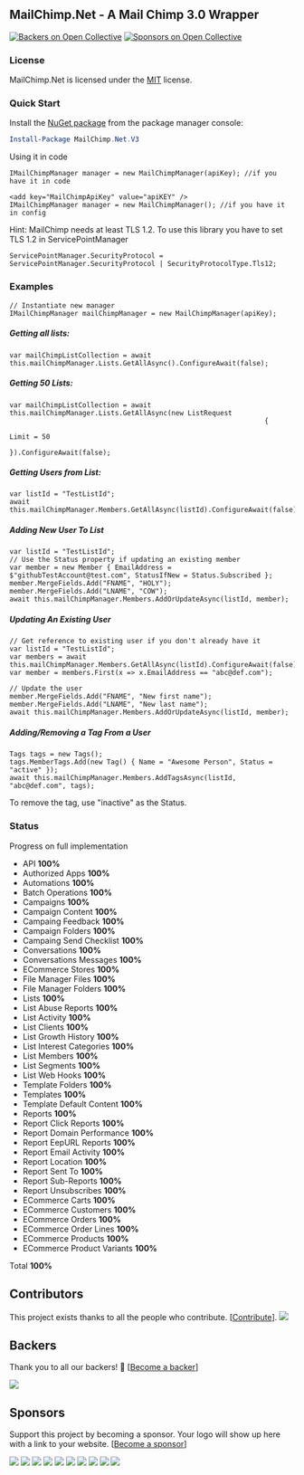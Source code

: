 ## MailChimp.Net - A Mail Chimp 3.0 Wrapper
[![Backers on Open Collective](https://opencollective.com/mailchimp/backers/badge.svg)](#backers)
 [![Sponsors on Open Collective](https://opencollective.com/mailchimp/sponsors/badge.svg)](#sponsors) 



### License
MailChimp.Net is licensed under the [MIT](https://github.com/brandonseydel/MailChimp.Net/blob/master/LICENSE.txt) license.


### Quick Start
Install the [NuGet package](https://www.nuget.org/packages/MailChimp.Net.V3/) from the package manager console:
```powershell
Install-Package MailChimp.Net.V3
```
Using it in code
```CSharp
IMailChimpManager manager = new MailChimpManager(apiKey); //if you have it in code

<add key="MailChimpApiKey" value="apiKEY" />
IMailChimpManager manager = new MailChimpManager(); //if you have it in config
```

Hint: MailChimp needs at least TLS 1.2. To use this library you have to set TLS 1.2 in ServicePointManager
```
ServicePointManager.SecurityProtocol = ServicePointManager.SecurityProtocol | SecurityProtocolType.Tls12;
```

### Examples

```CSharp
// Instantiate new manager
IMailChimpManager mailChimpManager = new MailChimpManager(apiKey);
```

##### Getting all lists:

```CSharp
var mailChimpListCollection = await this.mailChimpManager.Lists.GetAllAsync().ConfigureAwait(false);
```

##### Getting 50 Lists:

```CSharp
var mailChimpListCollection = await this.mailChimpManager.Lists.GetAllAsync(new ListRequest
                                                               {
                                                                   Limit = 50
                                                               }).ConfigureAwait(false);
```

##### Getting Users from List:

```CSharp
var listId = "TestListId";
await this.mailChimpManager.Members.GetAllAsync(listId).ConfigureAwait(false);
```
##### Adding New User To List

```CSharp
var listId = "TestListId";
// Use the Status property if updating an existing member
var member = new Member { EmailAddress = $"githubTestAccount@test.com", StatusIfNew = Status.Subscribed };
member.MergeFields.Add("FNAME", "HOLY");
member.MergeFields.Add("LNAME", "COW");
await this.mailChimpManager.Members.AddOrUpdateAsync(listId, member);
```

##### Updating An Existing User

```CSharp
// Get reference to existing user if you don't already have it
var listId = "TestListId";
var members = await this.mailChimpManager.Members.GetAllAsync(listId).ConfigureAwait(false);
var member = members.First(x => x.EmailAddress == "abc@def.com");

// Update the user
member.MergeFields.Add("FNAME", "New first name");
member.MergeFields.Add("LNAME", "New last name");
await this.mailChimpManager.Members.AddOrUpdateAsync(listId, member);
```

##### Adding/Removing a Tag From a User

```CSharp
Tags tags = new Tags();
tags.MemberTags.Add(new Tag() { Name = "Awesome Person", Status = "active" });
await this.mailChimpManager.Members.AddTagsAsync(listId, "abc@def.com", tags);
```
To remove the tag, use "inactive" as the Status.

### Status
Progress on full implementation

- API **100%**
- Authorized Apps **100%**
- Automations **100%**
- Batch Operations **100%**
- Campaigns **100%**
- Campaign Content **100%**
- Campaing Feedback **100%**
- Campaign Folders **100%**
- Campaing Send Checklist **100%**
- Conversations **100%**
- Conversations Messages **100%**
- ECommerce Stores **100%**
- File Manager Files **100%**
- File Manager Folders **100%**
- Lists **100%**
- List Abuse Reports **100%**
- List Activity **100%**
- List Clients **100%**
- List Growth History **100%**
- List Interest Categories **100%**
- List Members **100%**
- List Segments **100%**
- List Web Hooks **100%**
- Template Folders **100%**
- Templates **100%**
- Template Default Content **100%**
- Reports **100%**
- Report Click Reports **100%**
- Report Domain Performance **100%**
- Report EepURL Reports **100%**
- Report Email Activity **100%**
- Report Location **100%**
- Report Sent To **100%**
- Report Sub-Reports **100%**
- Report Unsubscribes **100%**
- ECommerce Carts **100%**
- ECommerce Customers **100%**
- ECommerce Orders **100%**
- ECommerce Order Lines **100%**
- ECommerce Products **100%**
- ECommerce Product Variants **100%**


Total **100%**

## Contributors

This project exists thanks to all the people who contribute. [[Contribute](CONTRIBUTING.md)].
<a href="https://github.com/brandonseydel/MailChimp.Net/graphs/contributors"><img src="https://opencollective.com/mailchimp/contributors.svg?width=890&button=false" /></a>


## Backers

Thank you to all our backers! 🙏 [[Become a backer](https://opencollective.com/mailchimp#backer)]

<a href="https://opencollective.com/mailchimp#backers" target="_blank"><img src="https://opencollective.com/mailchimp/backers.svg?width=890"></a>


## Sponsors

Support this project by becoming a sponsor. Your logo will show up here with a link to your website. [[Become a sponsor](https://opencollective.com/mailchimp#sponsor)]

<a href="https://opencollective.com/mailchimp/sponsor/0/website" target="_blank"><img src="https://opencollective.com/mailchimp/sponsor/0/avatar.svg"></a>
<a href="https://opencollective.com/mailchimp/sponsor/1/website" target="_blank"><img src="https://opencollective.com/mailchimp/sponsor/1/avatar.svg"></a>
<a href="https://opencollective.com/mailchimp/sponsor/2/website" target="_blank"><img src="https://opencollective.com/mailchimp/sponsor/2/avatar.svg"></a>
<a href="https://opencollective.com/mailchimp/sponsor/3/website" target="_blank"><img src="https://opencollective.com/mailchimp/sponsor/3/avatar.svg"></a>
<a href="https://opencollective.com/mailchimp/sponsor/4/website" target="_blank"><img src="https://opencollective.com/mailchimp/sponsor/4/avatar.svg"></a>
<a href="https://opencollective.com/mailchimp/sponsor/5/website" target="_blank"><img src="https://opencollective.com/mailchimp/sponsor/5/avatar.svg"></a>
<a href="https://opencollective.com/mailchimp/sponsor/6/website" target="_blank"><img src="https://opencollective.com/mailchimp/sponsor/6/avatar.svg"></a>
<a href="https://opencollective.com/mailchimp/sponsor/7/website" target="_blank"><img src="https://opencollective.com/mailchimp/sponsor/7/avatar.svg"></a>
<a href="https://opencollective.com/mailchimp/sponsor/8/website" target="_blank"><img src="https://opencollective.com/mailchimp/sponsor/8/avatar.svg"></a>
<a href="https://opencollective.com/mailchimp/sponsor/9/website" target="_blank"><img src="https://opencollective.com/mailchimp/sponsor/9/avatar.svg"></a>
